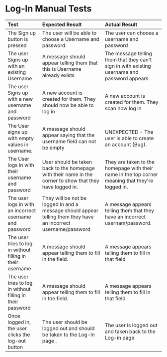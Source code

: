 # Log-In Manual Tests

| Test | Expected Result | Actual Result |
| :---------------------------- | :---------------------------------- | :---------------------------------- |
| The Sign up button is pressed | The user will be able to choose a Username and password. | The user can choose a username and password |
| The user Signs up with an existing Username | A message should appear telling them that this is Username already exists | The message telling them that they can't sign in with existing username and password appears| 
| The user Signs up with a new username and password| A new account is created for them. They should now be able to log in | A new account is created for them. They scan now log in | 
| The User signs up with empty values in username. | A message should appear saying that the username field can not be empty |UNEXPECTED - The user is able to create an account (Bug). |
| The User logs in with their username and password |User should be taken back to the homepage with their name in the corner to show that they have logged in. | They are taken to the homepage with their name in the top corner meaning that they're logged in. | 
| The user logs in with an incorrect username and password | They will be not be logged in and a message should appear telling them they have an incorrect username/password | A message appears telling them that they have an incorrect usernam/password. |
| The user tries to log in without filling in their username  | A message should appear telling them to fill in the field. | A message appears telling them to fill in that field |
| The user tries to log in without filling in their password  | A message should appear telling them to fill in the field. | A message appears telling them to fill in that field |
| Once logged in, the user clicks the log-out button | The user should be logged out and should be taken to the Log-In page . | The user is logged out and taken back to the Log-in page | 
